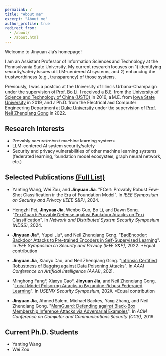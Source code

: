 ```yaml
---
permalink: /
title: "About me"
excerpt: "About me"
author_profile: true
redirect_from: 
  - /about/
  - /about.html
---
```



Welcome to Jinyuan Jia's homepage!

I am an Assistant Professor of Information Sciences and Technology at the Pennsylvania State University. My current research focuses on 1) identifying security/safety issues of LLM-centered AI systems, and 2) enhancing the trustworthiness (e.g., transparency) of those systems.

Previously, I was a postdoc at the University
of Illinois Urbana-Champaign under the supervision of [Prof. Bo Li](https://aisecure.github.io/). I received a B.E. from the [University of Science and Technology of China (USTC)](https://ustc.edu.cn) in 2016, a M.E. from [Iowa State University](https://iastate.edu) in 2019, and a Ph.D. from the Electrical and Computer Engineering Department at [Duke University](https://duke.edu) under the supervision of [Prof. Neil Zhenqiang Gong](https://people.duke.edu/~zg70/) in 2022.

## Research Interests

- Provably secure/robust machine learning systems
- LLM-centered AI system security/safety
- Security and privacy vulnerabilities of other machine learning systems (federated learning, foundation model ecosystem, graph neural network, etc.)

## Selected Publications [(Full List)](https://jinyuan-jia.github.io/publications/)

* Yanting Wang, Wei Zou, and **Jinyuan Jia**. "FCert: Provably Robust Few-Shot Classification in the Era of Foundation Model". In *IEEE Symposium on Security and Privacy (IEEE S&P)*, 2024.

* Hengzhi Pei, **Jinyuan Jia**, Wenbo Guo, Bo Li, and Dawn Song. "[TextGuard: Provable Defense against Backdoor Attacks on Text
Classification](https://arxiv.org/pdf/2311.11225.pdf)". In *Network and Distributed System Security Symposium (NDSS)*, 2024.

* **Jinyuan Jia\***, Yupei Liu\*, and Neil Zhenqiang Gong.  "[BadEncoder: Backdoor Attacks to Pre-trained Encoders in Self-Supervised Learning](https://arxiv.org/pdf/2108.00352.pdf)". In *IEEE Symposium on Security and Privacy (IEEE S&P)*, 2022. \*Equal contribution 

* **Jinyuan Jia**, Xiaoyu Cao, and Neil Zhenqiang Gong. "[Intrinsic Certified Robustness of Bagging against Data Poisoning Attacks](https://arxiv.org/pdf/2008.04495)". In *AAAI Conference on Artificial Intelligence (AAAI)*, 2021. 


* Minghong Fang\*, Xiaoyu Cao\*, **Jinyuan Jia**, and Neil Zhenqiang Gong. "[Local Model Poisoning Attacks to Byzantine-Robust Federated Learning](https://www.usenix.org/system/files/sec20summer_fang_prepub.pdf)". In *USENIX Security Symposium*, 2020. \*Equal contribution

* **Jinyuan Jia**, Ahmed Salem, Michael Backes, Yang Zhang, and Neil Zhenqiang Gong. "[MemGuard: Defending against Black-Box Membership Inference Attacks via Adversarial Examples](https://arxiv.org/pdf/1909.10594)". In *ACM Conference on Computer and Communications Security (CCS)*, 2019. 



## Current Ph.D. Students

- Yanting Wang
- Wei Zou
